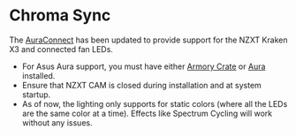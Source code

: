 # Chroma Sync

The [AuraConnect](https://github.com/AndrewBabbitt97/AuraConnect) has been updated to provide support for the NZXT Kraken X3 and connected fan LEDs.

- For Asus Aura support, you must have either [Armory Crate](https://www.asus.com/supportonly/armoury%20crate/helpdesk_download/) or [Aura](https://dlcdnets.asus.com/pub/ASUS/mb/14Utilities/Lighting_Control_1.07.84_v2.zip) installed.
- Ensure that NZXT CAM is closed during installation and at system startup.
- As of now, the lighting only supports for static colors (where all the LEDs are the same color at a time). Effects like Spectrum Cycling will work without any issues.
